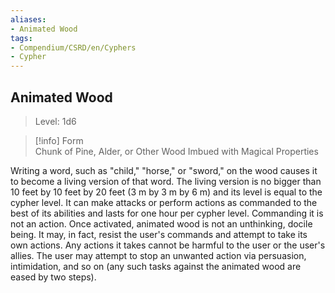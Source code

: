 ```yaml
---
aliases:
- Animated Wood
tags:
- Compendium/CSRD/en/Cyphers
- Cypher
---
```


  
## Animated Wood  
>Level: 1d6  
  
>[!info] Form  
>Chunk of Pine, Alder, or Other Wood Imbued with Magical Properties
  
Writing a word, such as "child," "horse," or "sword," on the wood causes it to become a living version of that word. The living version is no bigger than 10 feet by 10 feet by 20 feet (3 m by 3 m by 6 m) and its level is equal to the cypher level. It can make attacks or perform actions as commanded to the best of its abilities and lasts for one hour per cypher level. Commanding it is not an action. Once activated, animated wood is not an unthinking, docile being. It may, in fact, resist the user's commands and attempt to take its own actions. Any actions it takes cannot be harmful to the user or the user's allies. The user may attempt to stop an unwanted action via persuasion, intimidation, and so on (any such tasks against the animated wood are eased by two steps).